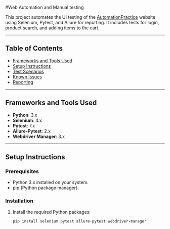 #Web Automation and Manual testing 

This project automates the UI testing of the [AutomationPractice](http://www.automationpractice.pl/index.php) website using Selenium, Pytest, and Allure for reporting. It includes tests for login, product search, and adding items to the cart.

---

## Table of Contents  

- [Frameworks and Tools Used](#frameworks-and-tools-used)  
- [Setup Instructions](#setup-instructions)  
- [Test Scenarios](#test-scenarios)  
- [Known Issues](#known-issues)  
- [Reporting](#reporting)  

---

## Frameworks and Tools Used  

- **Python**: 3.x  
- **Selenium**: 4.x  
- **Pytest**: 7.x  
- **Allure-Pytest**: 2.x  
- **Webdriver Manager**: 3.x  

---

## Setup Instructions  

### Prerequisites  

- Python 3.x installed on your system.  
- pip (Python package manager).  

### Installation  

1. Install the required Python packages:  
   ```bash  
   pip install selenium pytest allure-pytest webdriver-manager  
